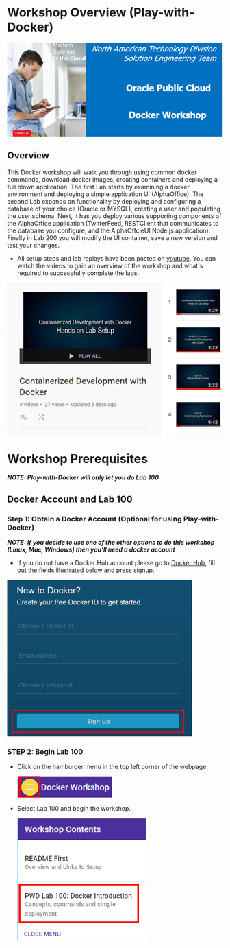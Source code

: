 # Workshop Overview (Play-with-Docker) 

![](images/studentguide/Title.png)

## Overview

This Docker workshop will walk you through using common docker commands, download docker images, creating containers and deploying a full blown application. The first Lab starts by examining a docker environment and deploying a simple application UI (AlphaOffice). The second Lab expands on functionality by deploying and configuring a database of your choice (Oracle or MYSQL), creating a user and populating the user schema. Next, it has you deploy various supporting components of the AlphaOffice application (TwitterFeed, RESTClient that communicates to the database you configure, and the AlphaOffcieUI Node.js application). Finally in Lab 200 you will modify the UI container, save a new version and test your changes.

- All setup steps and lab replays have been posted on [youtube](https://www.youtube.com/playlist?list=PLPIzp-E1msrYGLKIgW3njO3uUkvXD0bAH). You can watch the videos to gain an overview of the workshop and what's required to successfully complete the labs.

![](images/studentguide/youtube.png)

# Workshop Prerequisites 

***NOTE: Play-with-Docker will only let you do Lab 100***

## Docker Account and Lab 100

### **Step 1**: Obtain a Docker Account (Optional for using Play-with-Docker)

***NOTE: If you decide to use one of the other options to do this workshop (Linux, Mac, Windows) then you'll need a docker account***

- If you do not have a Docker Hub account please go to [Docker Hub](https://hub.docker.com/), fill out the fields illustrated below and press signup.

![](images/studentguide/docker_signup.png)

### **STEP 2**: Begin Lab 100

- Click on the hamburger menu in the top left corner of the webpage.

    ![](images/studentguide/hamburger_6.png)

- Select Lab 100 and begin the workshop.

    ![](images/studentguide/hamburger_3.png)
